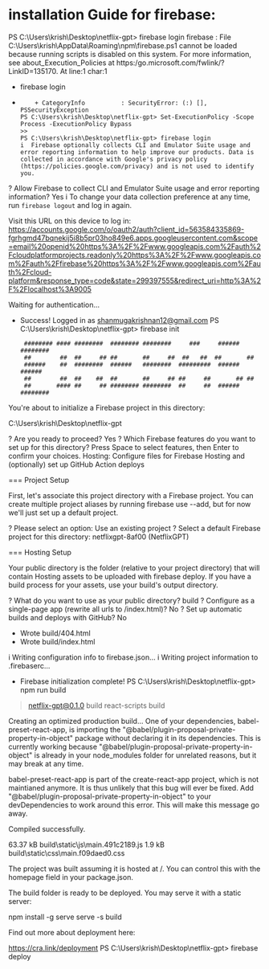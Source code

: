 # installation Guide for firebase:

PS C:\Users\krish\Desktop\netflix-gpt> firebase login
firebase : File C:\Users\krish\AppData\Roaming\npm\firebase.ps1 cannot be loaded because running scripts is disabled on this system. For more information,
see about_Execution_Policies at https:/go.microsoft.com/fwlink/?LinkID=135170.
At line:1 char:1

- firebase login
- ```
      + CategoryInfo          : SecurityError: (:) [], PSSecurityException
  PS C:\Users\krish\Desktop\netflix-gpt> Set-ExecutionPolicy -Scope Process -ExecutionPolicy Bypass
  >>
  PS C:\Users\krish\Desktop\netflix-gpt> firebase login
  i  Firebase optionally collects CLI and Emulator Suite usage and error reporting information to help improve our products. Data is collected in accordance with Google's privacy policy (https://policies.google.com/privacy) and is not used to identify you.
  ```

? Allow Firebase to collect CLI and Emulator Suite usage and error reporting information? Yes
i To change your data collection preference at any time, run `firebase logout` and log in again.

Visit this URL on this device to log in:
https://accounts.google.com/o/oauth2/auth?client_id=563584335869-fgrhgmd47bqnekij5i8b5pr03ho849e6.apps.googleusercontent.com&scope=email%20openid%20https%3A%2F%2Fwww.googleapis.com%2Fauth%2Fcloudplatformprojects.readonly%20https%3A%2F%2Fwww.googleapis.com%2Fauth%2Ffirebase%20https%3A%2F%2Fwww.googleapis.com%2Fauth%2Fcloud-platform&response_type=code&state=299397555&redirect_uri=http%3A%2F%2Flocalhost%3A9005

Waiting for authentication...

- Success! Logged in as shanmugakrishnan12@gmail.com
  PS C:\Users\krish\Desktop\netflix-gpt> firebase init

       ######## #### ########  ######## ########     ###     ######  ########
       ##        ##  ##     ## ##       ##     ##  ##   ##  ##       ##
       ######    ##  ########  ######   ########  #########  ######  ######
       ##        ##  ##    ##  ##       ##     ## ##     ##       ## ##
       ##       #### ##     ## ######## ########  ##     ##  ######  ########

You're about to initialize a Firebase project in this directory:

C:\Users\krish\Desktop\netflix-gpt

? Are you ready to proceed? Yes
? Which Firebase features do you want to set up for this directory? Press Space to select features, then Enter to confirm your choices. Hosting: Configure
files for Firebase Hosting and (optionally) set up GitHub Action deploys

=== Project Setup

First, let's associate this project directory with a Firebase project.
You can create multiple project aliases by running firebase use --add,
but for now we'll just set up a default project.

? Please select an option: Use an existing project
? Select a default Firebase project for this directory: netflixgpt-8af00 (NetflixGPT)

=== Hosting Setup

Your public directory is the folder (relative to your project directory) that
will contain Hosting assets to be uploaded with firebase deploy. If you
have a build process for your assets, use your build's output directory.

? What do you want to use as your public directory? build
? Configure as a single-page app (rewrite all urls to /index.html)? No
? Set up automatic builds and deploys with GitHub? No

- Wrote build/404.html
- Wrote build/index.html

i Writing configuration info to firebase.json...
i Writing project information to .firebaserc...

- Firebase initialization complete!
  PS C:\Users\krish\Desktop\netflix-gpt> npm run build

> netflix-gpt@0.1.0 build
> react-scripts build

Creating an optimized production build...
One of your dependencies, babel-preset-react-app, is importing the
"@babel/plugin-proposal-private-property-in-object" package without
declaring it in its dependencies. This is currently working because
"@babel/plugin-proposal-private-property-in-object" is already in your
node_modules folder for unrelated reasons, but it may break at any time.

babel-preset-react-app is part of the create-react-app project, which
is not maintianed anymore. It is thus unlikely that this bug will
ever be fixed. Add "@babel/plugin-proposal-private-property-in-object" to
your devDependencies to work around this error. This will make this message
go away.

Compiled successfully.

63.37 kB build\static\js\main.491c2189.js
1.9 kB build\static\css\main.f09daed0.css

The project was built assuming it is hosted at /.
You can control this with the homepage field in your package.json.

The build folder is ready to be deployed.
You may serve it with a static server:

npm install -g serve
serve -s build

Find out more about deployment here:

https://cra.link/deployment
PS C:\Users\krish\Desktop\netflix-gpt> firebase deploy
